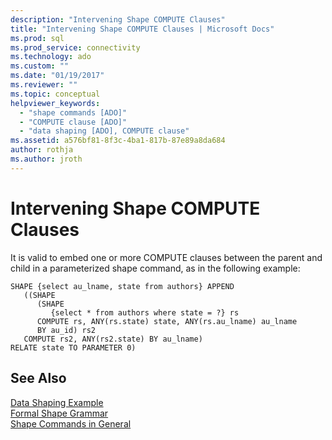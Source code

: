 ```yaml
---
description: "Intervening Shape COMPUTE Clauses"
title: "Intervening Shape COMPUTE Clauses | Microsoft Docs"
ms.prod: sql
ms.prod_service: connectivity
ms.technology: ado
ms.custom: ""
ms.date: "01/19/2017"
ms.reviewer: ""
ms.topic: conceptual
helpviewer_keywords: 
  - "shape commands [ADO]"
  - "COMPUTE clause [ADO]"
  - "data shaping [ADO], COMPUTE clause"
ms.assetid: a576bf81-8f3c-4ba1-817b-87e89a8da684
author: rothja
ms.author: jroth
---
```

# Intervening Shape COMPUTE Clauses
It is valid to embed one or more COMPUTE clauses between the parent and child in a parameterized shape command, as in the following example:  
  
```  
SHAPE {select au_lname, state from authors} APPEND   
   ((SHAPE   
      (SHAPE   
         {select * from authors where state = ?} rs   
      COMPUTE rs, ANY(rs.state) state, ANY(rs.au_lname) au_lname   
      BY au_id) rs2   
   COMPUTE rs2, ANY(rs2.state) BY au_lname)   
RELATE state TO PARAMETER 0)  
```  
  
## See Also  
 [Data Shaping Example](./data-shaping-example.md)   
 [Formal Shape Grammar](./formal-shape-grammar.md)   
 [Shape Commands in General](./shape-commands-in-general.md)